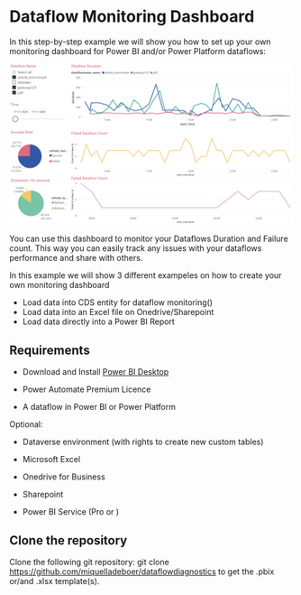 # Dataflow Monitoring Dashboard
In this step-by-step example we will show you how to set up your own monitoring dashboard for Power BI and/or Power Platform dataflows:

![An example of folder structure](images/dashboard.PNG)

You can use this dashboard to monitor your Dataflows Duration and Failure count. This way you can easily track any issues with your dataflows performance and share with others.

In this example we will show 3 different exampeles on how to create your own monitoring dashboard
* Load data into CDS entity for dataflow monitoring()
* Load data into an Excel file on Onedrive/Sharepoint
* Load data directly into a Power BI Report

## Requirements

* Download and Install [Power BI Desktop](https://www.microsoft.com/en-us/download/details.aspx?id=58494)

* Power Automate Premium Licence

* A dataflow in Power BI or Power Platform

Optional:
* Dataverse environment (with rights to create new custom tables)

* Microsoft Excel

* Onedrive for Business

* Sharepoint

* Power BI Service (Pro or )

## Clone the repository

Clone the following git repository: git clone  https://github.com/miquelladeboer/dataflowdiagnostics
to get the .pbix or/and .xlsx template(s).
